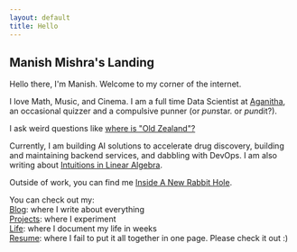 ```yaml
---
layout: default
title: Hello
---
```


## Manish Mishra's Landing
Hello there, I'm Manish. Welcome to my corner of the internet.

I love Math, Music, and Cinema.
I am a full time Data Scientist at [Aganitha](https://aganitha.ai), an occasional quizzer and a compulsive punner (or *pun*star. or *pun*dit?).

I ask weird questions like [where is "Old Zealand"?](https://www.britannica.com/story/where-is-old-zealand)

Currently, I am building AI solutions to accelerate drug discovery, building and maintaining backend services, and dabbling with DevOps. I am also writing about [Intuitions in Linear Algebra](https://example.com).

Outside of work, you can find me [Inside A New Rabbit Hole](https://example.com).

You can check out my:\
[Blog](https://manish-m.com/blog): where I write about everything\
[Projects](https://example.com): where I experiment\
[Life](https://manish-m.com/life): where I document my life in weeks\
[Resume](/assets/resume.pdf): where I fail to put it all together in one page. Please check it out :)

